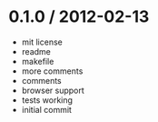 
0.1.0 / 2012-02-13 
==================

  * mit license
  * readme
  * makefile
  * more comments
  * comments
  * browser support
  * tests working
  * initial commit
